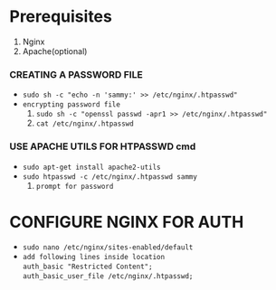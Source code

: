 # Prerequisites
 1. Nginx
 2. Apache(optional)

### CREATING A PASSWORD FILE
 - `sudo sh -c "echo -n 'sammy:' >> /etc/nginx/.htpasswd"`
 - `encrypting password file`
   1. `sudo sh -c "openssl passwd -apr1 >> /etc/nginx/.htpasswd"`
   2. `cat /etc/nginx/.htpasswd`


### USE APACHE UTILS FOR HTPASSWD cmd 
 - `sudo apt-get install apache2-utils`
 - `sudo htpasswd -c /etc/nginx/.htpasswd sammy`  
   1. `prompt for password`

# CONFIGURE NGINX FOR AUTH
  
  - `sudo nano /etc/nginx/sites-enabled/default`
  - `add following lines inside location`<br>
    `auth_basic "Restricted Content";`<br>
    `auth_basic_user_file /etc/nginx/.htpasswd;`

